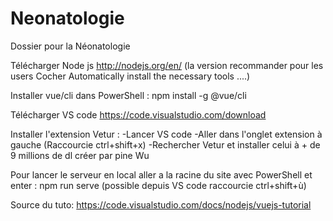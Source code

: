 # Neonatologie
Dossier pour la Néonatologie

Télécharger Node js http://nodejs.org/en/ (la version recommander pour les users Cocher Automatically install the necessary tools ....)

Installer vue/cli dans PowerShell : npm install -g @vue/cli

Télécharger VS code https://code.visualstudio.com/download

Installer l'extension Vetur :
-Lancer VS code
-Aller dans l'onglet extension à gauche (Raccourcie ctrl+shift+x)
-Rechercher Vetur et installer celui à + de 9 millions de dl créer par pine Wu

Pour lancer le serveur en local aller a la racine du site avec PowerShell et enter : npm run serve  (possible depuis VS code raccourcie ctrl+shift+ù)





Source du tuto: https://code.visualstudio.com/docs/nodejs/vuejs-tutorial 